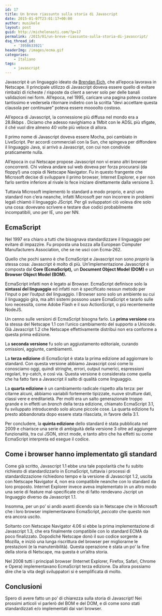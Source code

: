```yaml
---
id: 17
title: Un breve riassunto sulla storia di Javascript
date: 2015-01-07T23:01:17+00:00
author: musikele
layout: post
guid: http://michelenasti.com/?p=17
permalink: /2015/01/un-breve-riassunto-sulla-storia-di-javascript/
dsq_thread_id:
    - '3958633921'
headerImg: /images/ecma.gif
categories:
    - Italiano
tags:
    - javascript
---
```


Javascript è un linguaggio ideato da [Brendan Eich](http://en.wikipedia.org/wiki/Brendan_Eich 'Brendan Eich'), che all’epoca lavorava in Netscape. Il principale utilizzo di Javascript doveva essere quello di evitare rimbalzi di richeste / risposte da client a server solo per delle banali validazioni nei form. All’epoca, nel 1995, caricare una pagina poteva costare tantissimo e vedersela ritornare indietro con la scritta “devi accettare questa clausola per continuare” poteva essere moooolto costoso.

All’epoca di Javascript, la connessione più diffusa nel mondo era a 28.8kbps . Diciamo che adesso navighiamo a 1Mbit con le ADSL più sfigate, il ché vuol dire almeno 40 volte più veloce di allora.

Il primo nome di Javascript doveva essere Mocha, poi cambiato in LiveScript. Per accordi commerciali con la Sun, che spingeva per diffondere il linguaggio Java, si arrivò a Javascript, con cui non condivide praticamente nulla.

All’epoca in cui Netscape propose Javascript non vi erano altri browser concorrenti. Chi voleva andare sul web doveva per forza procurarsi (da floppy!) una copia di Netscape Navigator. Fu in questo frangente che Microsoft decise di sviluppare il primo browser, Internet Explorer, e per non farlo sentire inferiore al rivale lo fece iniziare direttamente dalla versione 3.

Tuttavia Microsoft implementò lo standard a modo proprio, e anzi uno standard non c’era neanche, infatti Microsoft per non incorrere in problemi legali chiamò il linguaggio JScript. Per gli sviluppatori ciò voleva dire solo una cosa: dovevano scrivere e testare due codici probabilmente incompatibili, uno per IE, uno per NN.

## EcmaScript

Nel 1997 era chiaro a tutti che bisognava standardizzare il linguaggio per evitare di impazzire. Fu proposta una bozza alla European Computer Manufacturers Association, che se ne uscì con Ecma-262.

Quello che pochi sanno è che EcmaScript e Javascript non sono _proprio_ la stessa cosa: Javascript è molto di più. Un’implementazione Javascript è composta dal **Core (EcmaScript),** un **Document Object Model (DOM)** e un **Browser Object Model (BOM).**

EcmaScript infatti non è legato ai Browser. EcmaScript definisce solo la **sintassi del linguaggio** ed infatti non è specificato nessun metodo per l’input o per l’output del linguaggio. I Browser sono solo un ambiente su cui il linguaggio gira, ma altri sistemi possono usare EcmaScript e tararlo sulle loro necessità, come Adobe Flash e il suo ActionScript, o più recentemente NodeJS.

Un cenno sulle versioni di EcmaScript bisogna farlo. La **prima versione** era la stessa del Netscape 1.1 con l’unico cambiamento del supporto a Unicode. Già Javascript 1.2 che Netscape effettivamente distribuì non era conforme a questa prima edizione.

La **seconda versione** fu solo un aggiustamento editoriale, curando omissioni, aggiunte, cambiamenti.

La **terza edizione** di EcmaScript è stata la prima edizione ad aggiornare lo standard. Con questa versione abbiamo Javascript così come lo conosciamo oggi, quindi stringhe, errori, output numerici, espressioni regolari, try-catch, e così via. Questa versione è considerata come quella che ha fatto fare a Javascript il salto di qualità come linguaggio.

La **quarta edizione** è un cambiamento radicale rispetto alla terza: per citarne alcuni, abbiamo variabili fortemente tipizzate, nuove strutture dati, classi vere e ereditarietà. Per molti era un salto generazionale troppo grande e in effetti un _branch_ della terza edizione, chiamato EcmaScript 3.1, fu sviluppato introducendo solo alcune piccole cose. La quarta edizione fu presto abbandonata dopo essere stata rilasciata, in favore della 3.1.

Per concludere, la **quinta edizione** dello standard è stata pubblicata nel 2009 e chiarisce una serie di ambiguità della versione 3 oltre ad aggiungere funzionalità, tra cui JSON, strict mode, e tanto altro che ha effetti su come EcmaScript interpreta ed esegue il codice.

## Come i browser hanno implementato gli standard

Come già scritto, Javascript 1.1 ebbe una tale popolarità che fu subito richiesto di standardizzarlo in EcmaScript, tuttavia i processi di standardizzazione richiedono tempo e la versione di Javascript 1.2, uscita con Netscape Navigator 4, non era compatibile neanche con lo standard da loro proposto. Internet Explorer invece aveva implementato in un altro modo una serie di feature mal-specificate che di fatto rendevano Jscript un linguaggio diverso da Javascript 1.1.

Insomma, per un po’ si andò avanti dicendo sia in Netscape che in Microsoft che i loro browser implementavano EcmaScript, _peccato_ che questo non era ancora uscito.

Soltanto con Netscape Navigator 4.06 si ebbe la prima implementazione di Javascript 1.3, che era finalmente compatibile con lo standard ECMA da poco finalizzato. Dopodiché Netscape donò il suo codice sorgente a Mozilla, e iniziò una lunga riscrittura del browser per migliorarne le prestazioni (e la manutenibilità). Questa operazione è stata un po’ la fine della storia di Netscape, ma questa è un’altra storia.

Nel 2008 tutti i principali browser (Internet Explorer, Firefox, Safari, Chrome e Opera) implementavano EcmaScript terza edizione. Da allora possiamo dire che la vita degli sviluppatori si è semplificata di molto.

## Conclusioni

Spero di avere fatto un po’ di chiarezza sulla storia di Javascript! Nei prossimi articoli vi parlerò del BOM e del DOM, e di come sono stati standardizzati e/o implementati dai vari browser.
